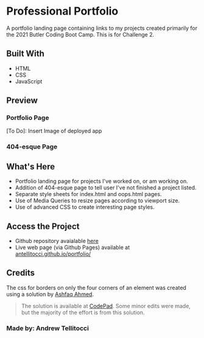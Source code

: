 # Professional Portfolio

A portfolio landing page containing links to my projects created primarily for the 2021 Butler Coding Boot Camp. This is for Challenge 2.

## Built With

* HTML
* CSS
* JavaScript

## Preview

### Portfolio Page
[To Do]: Insert Image of deployed app

### 404-esque Page

## What's Here

* Portfolio landing page for projects I've worked on, or am working on.
* Addition of 404-esque page to tell user I've not finished a project listed.
* Separate style sheets for index.html and oops.html pages.
* Use of Media Queries to resize pages according to viewport size.
* Use of advanced CSS to create interesting page styles.

## Access the Project

- Github repository avaialable [here](https://github.com/antellitocci/portfolio)
- Live web page (via Github Pages) available at [antellitocci.github.io/portfolio/](https://antellitocci.github.io/portfolio/)

## Credits

The css for borders on only the four corners of an element was created using a solution by [Ashfaq Ahmed](https://codepad.co/aishfak).
> The solution is available at [CodePad](https://codepad.co/snippet/only-corner-border-for-an-element). Some minor edits were made, but the majority of the effort is from this solution. 
### Made by: Andrew Tellitocci
